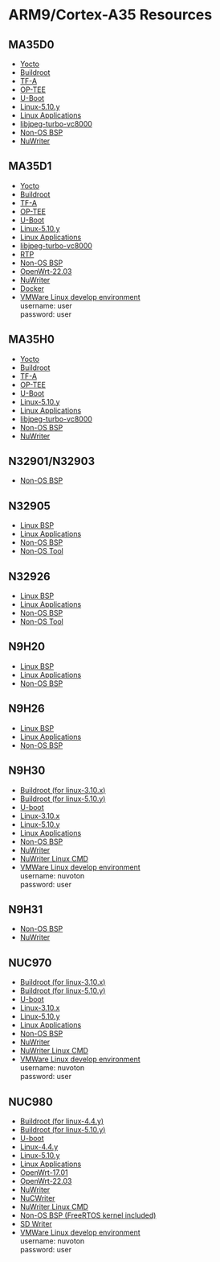 # ARM9/Cortex-A35 Resources

## MA35D0
* [Yocto](https://github.com/OpenNuvoton/MA35D1_Yocto-v3.1.3)
* [Buildroot](https://github.com/OpenNuvoton/MA35D1_Buildroot)
* [TF-A](https://github.com/OpenNuvoton/MA35D1_arm-trusted-firmware-v2.3)
* [OP-TEE](https://github.com/OpenNuvoton/MA35D1_optee_os-v3.9.0)
* [U-Boot](https://github.com/OpenNuvoton/MA35D1_u-boot-v2020.07)
* [Linux-5.10.y](https://github.com/OpenNuvoton/MA35D1_linux-5.10.y)
* [Linux Applications](https://github.com/OpenNuvoton/MA35D1_Linux_Applications)
* [libjpeg-turbo-vc8000](https://github.com/OpenNuvoton/libjpeg-turbo-vc8000)
* [Non-OS BSP](https://github.com/OpenNuvoton/MA35D0_NonOS_BSP)
* [NuWriter](https://github.com/OpenNuvoton/MA35D1_NuWriter)

## MA35D1
* [Yocto](https://github.com/OpenNuvoton/MA35D1_Yocto-v3.1.3)
* [Buildroot](https://github.com/OpenNuvoton/MA35D1_Buildroot)
* [TF-A](https://github.com/OpenNuvoton/MA35D1_arm-trusted-firmware-v2.3)
* [OP-TEE](https://github.com/OpenNuvoton/MA35D1_optee_os-v3.9.0)
* [U-Boot](https://github.com/OpenNuvoton/MA35D1_u-boot-v2020.07)
* [Linux-5.10.y](https://github.com/OpenNuvoton/MA35D1_linux-5.10.y)
* [Linux Applications](https://github.com/OpenNuvoton/MA35D1_Linux_Applications)
* [libjpeg-turbo-vc8000](https://github.com/OpenNuvoton/libjpeg-turbo-vc8000)
* [RTP](https://github.com/OpenNuvoton/MA35D1_RTP_BSP)
* [Non-OS BSP](https://github.com/OpenNuvoton/MA35D1_NonOS_BSP)
* [OpenWrt-22.03](https://github.com/OpenNuvoton/Nuvoton-OpenWrt-22.03)
* [NuWriter](https://github.com/OpenNuvoton/MA35D1_NuWriter)
* [Docker](https://github.com/OpenNuvoton/MA35D1_Docker_Script)
* [VMWare Linux develop environment](https://www.nuvoton.com/resource-download.jsp?tp_GUID=SW182022101516122042) </br>
     username: user </br>
     password: user </br>

## MA35H0
* [Yocto](https://github.com/OpenNuvoton/MA35D1_Yocto-v3.1.3)
* [Buildroot](https://github.com/OpenNuvoton/MA35D1_Buildroot)
* [TF-A](https://github.com/OpenNuvoton/MA35D1_arm-trusted-firmware-v2.3)
* [OP-TEE](https://github.com/OpenNuvoton/MA35D1_optee_os-v3.9.0)
* [U-Boot](https://github.com/OpenNuvoton/MA35D1_u-boot-v2020.07)
* [Linux-5.10.y](https://github.com/OpenNuvoton/MA35D1_linux-5.10.y)
* [Linux Applications](https://github.com/OpenNuvoton/MA35D1_Linux_Applications)
* [libjpeg-turbo-vc8000](https://github.com/OpenNuvoton/libjpeg-turbo-vc8000)
* [Non-OS BSP](https://github.com/OpenNuvoton/MA35H0_NonOS_BSP)
* [NuWriter](https://github.com/OpenNuvoton/MA35D1_NuWriter)

## N32901/N32903
* [Non-OS BSP](https://github.com/OpenNuvoton/N32905_NonOS_BSP)

## N32905
* [Linux BSP](https://github.com/OpenNuvoton/N32905_Linux_BSP)
* [Linux Applications](https://github.com/OpenNuvoton/N32905_Linux_Applications)
* [Non-OS BSP](https://github.com/OpenNuvoton/N32905_NonOS_BSP)
* [Non-OS Tool](https://github.com/OpenNuvoton/N32905_NonOS_Tool)

## N32926
* [Linux BSP](https://github.com/OpenNuvoton/N32926_Linux_BSP)
* [Linux Applications](https://github.com/OpenNuvoton/N32926_Linux_Applications)
* [Non-OS BSP](https://github.com/OpenNuvoton/N32926_NonOS_BSP)
* [Non-OS Tool](https://github.com/OpenNuvoton/N32926_NonOS_Tool)

## N9H20
- [Linux BSP](https://github.com/OpenNuvoton/N32905_Linux_BSP)
- [Linux Applications](https://github.com/OpenNuvoton/N32905_Linux_Applications)
- [Non-OS BSP](https://github.com/OpenNuvoton/N9H20_emWin_NonOS)

## N9H26
- [Linux BSP](https://github.com/OpenNuvoton/N32926_Linux_BSP)
- [Linux Applications](https://github.com/OpenNuvoton/N32926_Linux_Applications)
- [Non-OS BSP](https://github.com/OpenNuvoton/N9H26_emWin_NonOS)

## N9H30
- [Buildroot (for linux-3.10.x)](https://github.com/OpenNuvoton/NUC970_Buildroot)
- [Buildroot (for linux-5.10.y)](https://github.com/OpenNuvoton/MA35D1_Buildroot)
- [U-boot](https://github.com/OpenNuvoton/NUC970_U-Boot_v2016.11)
- [Linux-3.10.x](https://github.com/OpenNuvoton/NUC970_Linux_Kernel)
- [Linux-5.10.y](https://github.com/OpenNuvoton/NUC970-linux-5.10.y)
- [Linux Applications](https://github.com/OpenNuvoton/NUC970_Linux_Applications)
- [Non-OS BSP](https://github.com/OpenNuvoton/N9H30_NonOS)
- [NuWriter](https://github.com/OpenNuvoton/NUC970_NuWriter)
- [NuWriter Linux CMD](https://github.com/OpenNuvoton/NUC970_NuWriter_CMD)
- [VMWare Linux develop environment](https://www.nuvoton.com/resource-download.jsp?tp_GUID=SW1320200406183205) </br>
    username: nuvoton </br>
    password: user

## N9H31
- [Non-OS BSP](https://github.com/OpenNuvoton/N9H3_NonOS)
- [NuWriter](https://github.com/OpenNuvoton/NUC970_NuWriter)

## NUC970
- [Buildroot (for linux-3.10.x)](https://github.com/OpenNuvoton/NUC970_Buildroot)
- [Buildroot (for linux-5.10.y)](https://github.com/OpenNuvoton/MA35D1_Buildroot)
- [U-boot](https://github.com/OpenNuvoton/NUC970_U-Boot_v2016.11)
- [Linux-3.10.x](https://github.com/OpenNuvoton/NUC970_Linux_Kernel)
- [Linux-5.10.y](https://github.com/OpenNuvoton/NUC970-linux-5.10.y)
- [Linux Applications](https://github.com/OpenNuvoton/NUC970_Linux_Applications)
- [Non-OS BSP](https://github.com/OpenNuvoton/NUC970_NonOS_BSP)
- [NuWriter](https://github.com/OpenNuvoton/NUC970_NuWriter)
- [NuWriter Linux CMD](https://github.com/OpenNuvoton/NUC970_NuWriter_CMD)
- [VMWare Linux develop environment](https://www.nuvoton.com/resource-download.jsp?tp_GUID=SW1320200406183205) </br>
    username: nuvoton </br>
    password: user </br>

## NUC980
- [Buildroot (for linux-4.4.y)](https://github.com/OpenNuvoton/NUC970_Buildroot)
- [Buildroot (for linux-5.10.y)](https://github.com/OpenNuvoton/MA35D1_Buildroot)
- [U-boot](https://github.com/OpenNuvoton/NUC970_U-Boot_v2016.11)
- [Linux-4.4.y](https://github.com/OpenNuvoton/NUC980-linux-4.4.y)
- [Linux-5.10.y](https://github.com/OpenNuvoton/NUC980-linux-5.10.y)
- [Linux Applications](https://github.com/OpenNuvoton/NUC980_Linux_Applications)
- [OpenWrt-17.01](https://github.com/OpenNuvoton/NUC980-OpenWrt)
- [OpenWrt-22.03](https://github.com/OpenNuvoton/Nuvoton-OpenWrt-22.03)
- [NuWriter](https://github.com/OpenNuvoton/NUC980_NuWriter)
- [NuCWriter](https://github.com/OpenNuvoton/NUC980_NuCWriter.git)
- [NuWriter Linux CMD](https://github.com/OpenNuvoton/NUC980_NuWriter_CMD)
- [Non-OS BSP (FreeRTOS kernel included)](https://github.com/OpenNuvoton/NUC980_NonOS_BSP)
- [SD Writer](https://github.com/OpenNuvoton/NUC980_SDWriter)
- [VMWare Linux develop environment](https://www.nuvoton.com/resource-download.jsp?tp_GUID=SW1320200406183205) </br>
    username: nuvoton </br>
    password: user </br>

